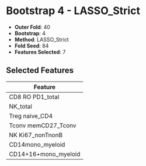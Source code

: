 # Bootstrap 4 - LASSO_Strict

- **Outer Fold**: 40
- **Bootstrap**: 4
- **Method**: LASSO_Strict
- **Fold Seed**: 84
- **Features Selected**: 7

## Selected Features

| Feature |
|---------|
| CD8 RO PD1_total |
| NK_total |
| Treg naive_CD4 |
| Tconv memCD27_Tconv |
| NK Ki67_nonTnonB |
| CD14mono_myeloid |
| CD14+16+mono_myeloid |
